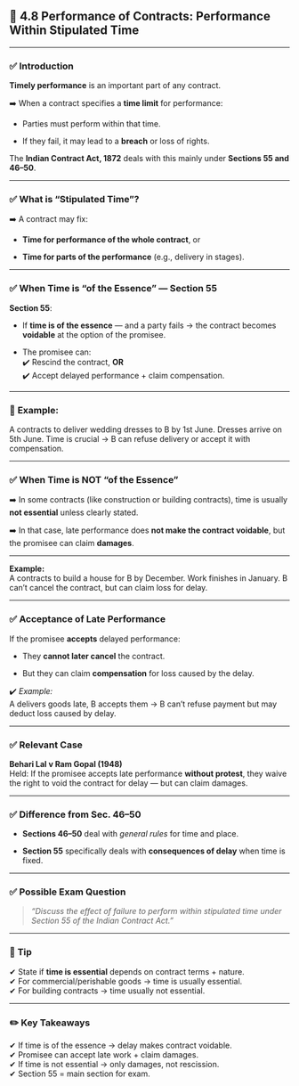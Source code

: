 
## 📑 **4.8 Performance of Contracts: Performance Within Stipulated Time**

---

### ✅ **Introduction**

**Timely performance** is an important part of any contract.

➡️ When a contract specifies a **time limit** for performance:

- Parties must perform within that time.
    
- If they fail, it may lead to a **breach** or loss of rights.
    

The **Indian Contract Act, 1872** deals with this mainly under **Sections 55 and 46–50**.

---

### ✅ **What is “Stipulated Time”?**

➡️ A contract may fix:

- **Time for performance of the whole contract**, or
    
- **Time for parts of the performance** (e.g., delivery in stages).
    

---

### ✅ **When Time is “of the Essence” — Section 55**

**Section 55**:

- If **time is of the essence** — and a party fails → the contract becomes **voidable** at the option of the promisee.
    
- The promisee can:  
    ✔️ Rescind the contract, **OR**  
    ✔️ Accept delayed performance + claim compensation.
    

---

### 🔹 **Example:**

A contracts to deliver wedding dresses to B by 1st June. Dresses arrive on 5th June. Time is crucial → B can refuse delivery or accept it with compensation.

---

### ✅ **When Time is NOT “of the Essence”**

➡️ In some contracts (like construction or building contracts), time is usually **not essential** unless clearly stated.

➡️ In that case, late performance does **not make the contract voidable**, but the promisee can claim **damages**.

---

**Example:**  
A contracts to build a house for B by December. Work finishes in January. B can’t cancel the contract, but can claim loss for delay.

---

### ✅ **Acceptance of Late Performance**

If the promisee **accepts** delayed performance:

- They **cannot later cancel** the contract.
    
- But they can claim **compensation** for loss caused by the delay.
    

✔️ _Example:_  
A delivers goods late, B accepts them → B can’t refuse payment but may deduct loss caused by delay.

---

### ✅ **Relevant Case**

**Behari Lal v Ram Gopal (1948)**  
Held: If the promisee accepts late performance **without protest**, they waive the right to void the contract for delay — but can claim damages.

---

### ✅ **Difference from Sec. 46–50**

- **Sections 46–50** deal with _general rules_ for time and place.
    
- **Section 55** specifically deals with **consequences of delay** when time is fixed.
    

---

### ✅ **Possible Exam Question**

> _“Discuss the effect of failure to perform within stipulated time under Section 55 of the Indian Contract Act.”_

---

### 📌 **Tip**

✔ State if **time is essential** depends on contract terms + nature.  
✔ For commercial/perishable goods → time is usually essential.  
✔ For building contracts → time usually not essential.

---

### ✏️ **Key Takeaways**

✔ If time is of the essence → delay makes contract voidable.  
✔ Promisee can accept late work + claim damages.  
✔ If time is not essential → only damages, not rescission.  
✔ Section 55 = main section for exam.
